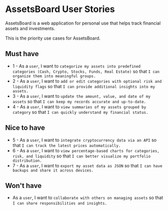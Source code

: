 # AssetsBoard User Stories

AssetsBoard is a web application for personal use that helps track financial assets and investments.

This is the priority use cases for AssetsBoard.

## Must have

- 1 - As a `user`, I want to `categorize my assets into predefined categories (Cash, Crypto, Stocks, Funds, Real Estate)` so that `I can organize them into meaningful groups.`
- 2 - As a `user`, I want to `add or edit categories with optional risk and liquidity flags` so that `I can provide additional insights into my assets.`
- 3 - As a `user`, I want to `update the amount, value, and date of my assets` so that `I can keep my records accurate and up-to-date.`
- 4 - As a `user`, I want to `view summaries of my assets grouped by category` so that `I can quickly understand my financial status.`

## Nice to have

- 5 - As a `user`, I want to `integrate cryptocurrency data via an API` so that `I can track the latest prices automatically.`
- 6 - As a `user`, I want to `view percentage-based charts for categories, risk, and liquidity` so that `I can better visualize my portfolio distribution.`
- 7 - As a `user`, I want to `export my asset data as JSON` so that `I can have backups and share it across devices.`

## Won't have

- As a `user`, I want to `collaborate with others on managing assets` so that `I can share responsibilities and insights.`

